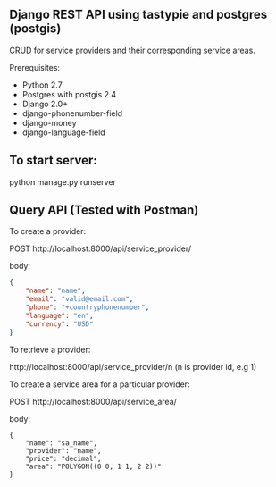 ## Django REST API using tastypie and postgres (postgis)

CRUD for service providers and their corresponding service areas. 

Prerequisites:
* Python 2.7
* Postgres with postgis 2.4
* Django 2.0+
* django-phonenumber-field
* django-money
* django-language-field

## To start server:
python manage.py runserver

## Query API (Tested with Postman)
To create a provider: 

POST http://localhost:8000/api/service_provider/ 

body:

```json
{
	"name": "name",
	"email": "valid@email.com",
	"phone": "+countryphonenumber",
	"language": "en",
	"currency": "USD"
}
```

To retrieve a provider:

http://localhost:8000/api/service_provider/n    (n is provider id, e.g 1)


To create a service area for a particular provider:

POST http://localhost:8000/api/service_area/

body:

```son
{
	"name": "sa_name",
	"provider": "name",
	"price": "decimal",
	"area": "POLYGON((0 0, 1 1, 2 2))"
}
```

